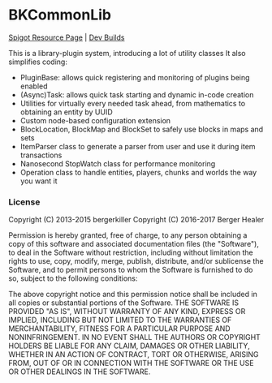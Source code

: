 # BKCommonLib
[Spigot Resource Page](https://www.spigotmc.org/resources/bkcommonlib.39590/) | [Dev Builds](https://ci.mg-dev.eu/job/BKCommonLib/)

This is a library-plugin system, introducing a lot of utility classes
It also simplifies coding:
* PluginBase: allows quick registering and monitoring of plugins being enabled
* (Async)Task: allows quick task starting and dynamic in-code creation
* Utilities for virtually every needed task ahead, from mathematics to obtaining an entity by UUID
* Custom node-based configuration extension
* BlockLocation, BlockMap and BlockSet to safely use blocks in maps and sets
* ItemParser class to generate a parser from user and use it during item transactions
* Nanosecond StopWatch class for performance monitoring
* Operation class to handle entities, players, chunks and worlds the way you want it

### License
Copyright (C) 2013-2015 bergerkiller
Copyright (C) 2016-2017 Berger Healer

Permission is hereby granted, free of charge, to any person obtaining a copy of this software and associated documentation files (the "Software"), to deal in the Software without restriction, including without limitation the rights to use, copy, modify, merge, publish, distribute, and/or sublicense the Software, and to permit persons to whom the Software is furnished to do so, subject to the following conditions:

The above copyright notice and this permission notice shall be included in all copies or substantial portions of the Software.
THE SOFTWARE IS PROVIDED "AS IS", WITHOUT WARRANTY OF ANY KIND, EXPRESS OR IMPLIED, INCLUDING BUT NOT LIMITED TO THE WARRANTIES OF MERCHANTABILITY, FITNESS FOR A PARTICULAR PURPOSE AND NONINFRINGEMENT. IN NO EVENT SHALL THE AUTHORS OR COPYRIGHT HOLDERS BE LIABLE FOR ANY CLAIM, DAMAGES OR OTHER LIABILITY, WHETHER IN AN ACTION OF CONTRACT, TORT OR OTHERWISE, ARISING FROM, OUT OF OR IN CONNECTION WITH THE SOFTWARE OR THE USE OR OTHER DEALINGS IN THE SOFTWARE.
